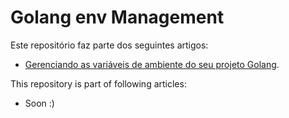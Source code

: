 # Golang env Management

Este repositório faz parte dos seguintes artigos:

* [Gerenciando as variáveis de ambiente do seu projeto Golang](https://dev.to/joubertredrat/gerenciando-as-variaveis-de-ambiente-do-seu-projeto-golang-27g1).

This repository is part of following articles:

* Soon :)
